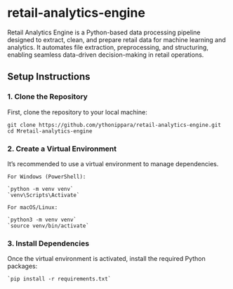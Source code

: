 # retail-analytics-engine
Retail Analytics Engine is a Python-based data processing pipeline designed to extract, clean, and prepare retail data for machine learning and analytics. It automates file extraction, preprocessing, and structuring, enabling seamless data-driven decision-making in retail operations.

## Setup Instructions

### 1. Clone the Repository

First, clone the repository to your local machine:

`git clone https://github.com/ythonippara/retail-analytics-engine.git`
`cd Mretail-analytics-engine`

### 2. Create a Virtual Environment

It’s recommended to use a virtual environment to manage dependencies.

    For Windows (PowerShell):

    `python -m venv venv`
    `venv\Scripts\Activate`

    For macOS/Linux:

    `python3 -m venv venv`
    `source venv/bin/activate`

### 3. Install Dependencies

Once the virtual environment is activated, install the required Python packages:


    `pip install -r requirements.txt`


